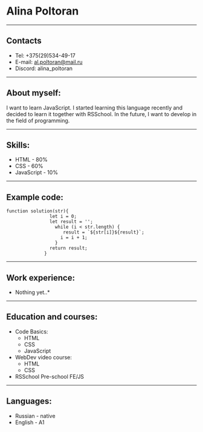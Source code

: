 # Alina Poltoran
*****
## Contacts
* Tel: +375(29)534-49-17
* E-mail: al.poltoran@mail.ru
* Discord: alina_poltoran
*****
## About myself:
I want to learn JavaScript. I started learning this language recently and decided to learn it together with RSSchool. In the future, I want to develop in the field of programming.
*****
## Skills:
* HTML - 80%
* CSS - 60%
* JavaScript - 10%
*****
## Example code:
```
function solution(str){
                let i = 0;                
                let result = '';
                  while (i < str.length) {
                     result = `${str[i]}${result}`;
                    i = i + 1;
                  }
                return result;
              }
```
*****
## Work experience:
* Nothing yet..*
*****
## Education and courses:
* Code Basics:
     + HTML
     + CSS
     + JavaScript
* WebDev video course:
     + HTML
     + CSS
* RSSchool Pre-school FE/JS
*****
## Languages:
* Russian - native
* English - A1   

